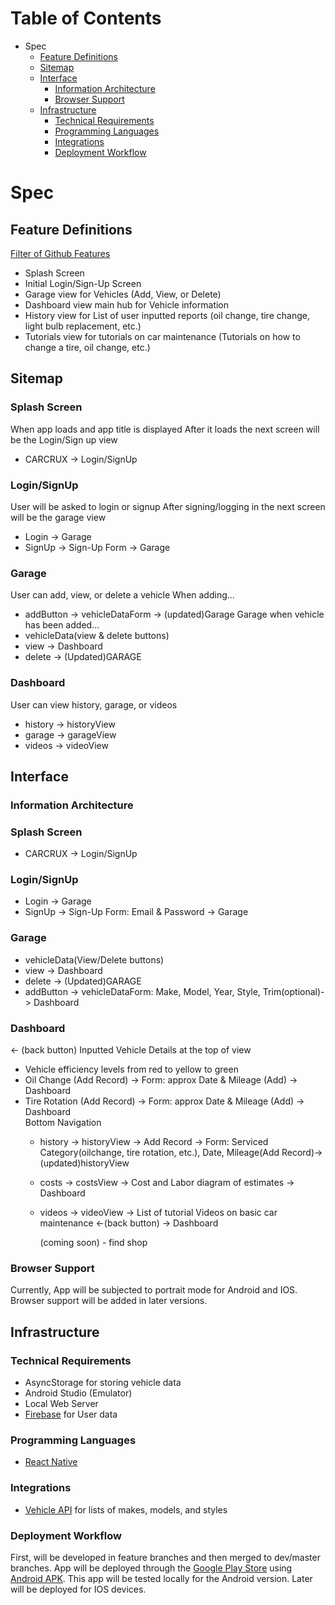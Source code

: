 # Table of Contents

* Spec
    * [Feature Definitions](#feature-definitions)
    * [Sitemap](#sitemap)
    * [Interface](#interface)
        * [Information Architecture](#information-architecture)
        * [Browser Support](#browser-support)
    * [Infrastructure](#infrastructure)
        * [Technical Requirements](#technical-requirements)
        * [Programming Languages](#programming-languages)
        * [Integrations](#integrations)
        * [Deployment Workflow](#deployment-workflow)

# Spec

## Feature Definitions
[Filter of Github Features](https://github.com/CordellRadke/capstone/issues)
  * Splash Screen
  * Initial Login/Sign-Up Screen
  * Garage view for Vehicles (Add, View, or Delete)
  * Dashboard view main hub for Vehicle information
  * History view for List of user inputted reports (oil change, tire change, light bulb replacement, etc.)
  * Tutorials view for tutorials on car maintenance (Tutorials on how to change a tire, oil change, etc.)
  
## Sitemap
  ### Splash Screen
  When app loads and app title is displayed
  After it loads the next screen will be the Login/Sign up view
   - CARCRUX -> Login/SignUp
  ### Login/SignUp
  User will be asked to login or signup
  After signing/logging in the next screen will be the garage view
   - Login -> Garage
   - SignUp -> Sign-Up Form -> Garage
  ### Garage
  User can add, view, or delete a vehicle
  When adding...
   - addButton -> vehicleDataForm -> (updated)Garage
  Garage when vehicle has been added...
   - vehicleData(view & delete buttons)
   - view -> Dashboard
   - delete -> (Updated)GARAGE
  ### Dashboard
  User can view history, garage, or videos
   - history -> historyView
   - garage -> garageView
   - videos -> videoView
## Interface
  ### Information Architecture
   ### Splash Screen
   - CARCRUX -> Login/SignUp
   ### Login/SignUp
   - Login -> Garage
   - SignUp -> Sign-Up Form: Email & Password -> Garage
   ### Garage
   - vehicleData(View/Delete buttons)
   - view -> Dashboard
   - delete -> (Updated)GARAGE
   - addButton -> vehicleDataForm: Make, Model, Year, Style, Trim(optional)-> Dashboard   
   ### Dashboard
   <- (back button) Inputted Vehicle Details at the top of view
   - Vehicle efficiency levels from red to yellow to green
   - Oil Change (Add Record) -> Form: approx Date & Mileage (Add) -> Dashboard
   - Tire Rotation (Add Record) -> Form: approx Date & Mileage (Add) -> Dashboard   
   Bottom Navigation
      - history -> historyView -> Add Record -> Form: Serviced Category(oilchange, tire rotation, etc.), Date, Mileage(Add Record)-> (updated)historyView 
      - costs -> costsView -> Cost and Labor diagram of estimates -> Dashboard
      - videos -> videoView -> List of tutorial Videos on basic car maintenance <-(back button) -> Dashboard
         
         (coming soon) - find shop 
  ### Browser Support
 
  Currently, App will be subjected to portrait mode for Android and IOS. Browser support will be added in later versions.
 
 ## Infrastructure
 
   ### Technical Requirements
   - AsyncStorage for storing vehicle data
   - Android Studio (Emulator)
   - Local Web Server
   - [Firebase](https://firebase.google.com/) for User data
   
   ### Programming Languages
   - [React Native](https://facebook.github.io/react-native/docs/getting-started)
   
   ### Integrations
   - [Vehicle API](http://www.carqueryapi.com/) for lists of makes, models, and styles
   
   ### Deployment Workflow
   
   First, will be developed in feature branches and then merged to dev/master branches. App will be deployed through the [Google Play Store](https://developer.android.com/distribute/console/) using [Android APK](https://facebook.github.io/react-native/docs/removing-default-permissions). This app will be tested locally for the Android version. Later will be deployed for IOS devices.
